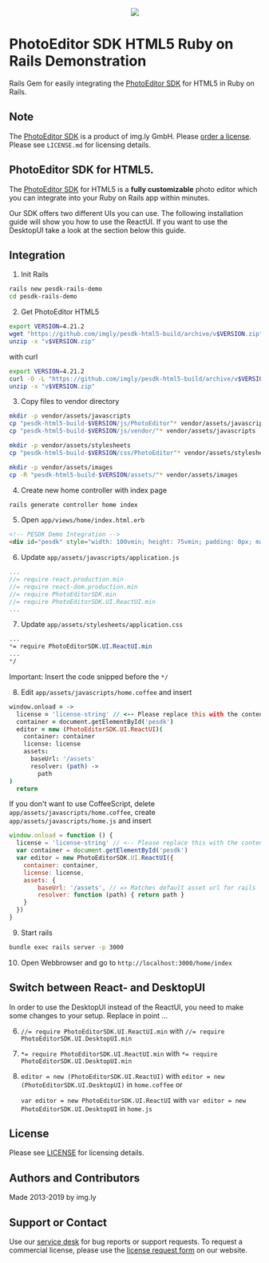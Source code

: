 <p align="center">
  <img src="http://static.photoeditorsdk.com/logo.png" />
</p>

# PhotoEditor SDK HTML5 Ruby on Rails Demonstration
Rails Gem for easily integrating the [PhotoEditor SDK](https://www.photoeditorsdk.com/?utm_campaign=Projects&utm_source=Github&utm_medium=Side_Projects&utm_content=Rails-Demo) for HTML5 in Ruby on Rails.

## Note 
The [PhotoEditor SDK](https://www.photoeditorsdk.com/?utm_campaign=Projects&utm_source=Github&utm_medium=Side_Projects&utm_content=Rails-Demo) is a product of img.ly GmbH. 
Please [order a license](https://www.photoeditorsdk.com/pricing#contact/?utm_campaign=Projects&utm_source=Github&utm_medium=Side_Projects&utm_content=Rails-Demo). Please see `LICENSE.md` for licensing details.


## PhotoEditor SDK for HTML5.
The [PhotoEditor SDK](https://www.photoeditorsdk.com/?utm_campaign=Projects&utm_source=Github&utm_medium=Side_Projects&utm_content=Rails-Demo) for HTML5 is a **fully customizable** photo editor which you can integrate into your Ruby on Rails app within minutes.

Our SDK offers two different UIs you can use. The following installation guide will show you how to use the ReactUI. If you want to use the DesktopUI take a look at the section below this guide.

## Integration

1. Init Rails 
```bash
rails new pesdk-rails-demo
cd pesdk-rails-demo 
```

2. Get PhotoEditor HTML5

```bash
export VERSION=4.21.2
wget "https://github.com/imgly/pesdk-html5-build/archive/v$VERSION.zip"
unzip -x "v$VERSION.zip"
```
with curl
```bash
export VERSION=4.21.2
curl -O -L "https://github.com/imgly/pesdk-html5-build/archive/v$VERSION.zip"
unzip -x "v$VERSION.zip"
```

3. Copy files to vendor directory 

```bash
mkdir -p vendor/assets/javascripts
cp "pesdk-html5-build-$VERSION/js/PhotoEditor"* vendor/assets/javascripts
cp "pesdk-html5-build-$VERSION/js/vendor/"* vendor/assets/javascripts

mkdir -p vendor/assets/stylesheets
cp "pesdk-html5-build-$VERSION/css/PhotoEditor"* vendor/assets/stylesheets

mkdir -p vendor/assets/images
cp -R "pesdk-html5-build-$VERSION/assets/"* vendor/assets/images
```

4. Create new home controller with index page

``` bash
rails generate controller home index
```

5. Open `app/views/home/index.html.erb`

```html
<!-- PESDK Demo Integration -->
<div id="pesdk" style="width: 100vmin; height: 75vmin; padding: 0px; margin: 0px">
```

6. Update `app/assets/javascripts/application.js`

```javascript 
...
//= require react.production.min
//= require react-dom.production.min
//= require PhotoEditorSDK.min
//= require PhotoEditorSDK.UI.ReactUI.min
...
```

7. Update `app/assets/stylesheets/application.css`

```css 
...
*= require PhotoEditorSDK.UI.ReactUI.min
...
*/
```
Important: Insert the code snipped before the `*/`

8. Edit `app/assets/javascripts/home.coffee` and insert

```coffeescript
window.onload = ->
  license = 'license-string' // <-- Please replace this with the content of your license file. The JSON-object must be in string format.
  container = document.getElementById('pesdk')
  editor = new (PhotoEditorSDK.UI.ReactUI)(
    container: container
    license: license
    assets:
      baseUrl: '/assets'
      resolver: (path) ->
        path
)
  return
```

If you don't want to use CoffeeScript, delete `app/assets/javascripts/home.coffee`, create `app/assets/javascripts/home.js` and insert

```javascript
window.onload = function () {
  license = 'license-string' // <-- Please replace this with the content of your license file. The JSON-object must be in string format.
  var container = document.getElementById('pesdk')
  var editor = new PhotoEditorSDK.UI.ReactUI({
    container: container,
    license: license,
    assets: {
        baseUrl: '/assets', // => Matches default asset url for rails
        resolver: function (path) { return path }
    }
  })
}
```


9. Start rails 
``` bash
bundle exec rails server -p 3000 
```

10. Open Webbrowser and go to `http://localhost:3000/home/index`

## Switch between React- and DesktopUI
In order to use the DesktopUI instead of the ReactUI, you need to make some changes to your setup. Replace in point ...

6.  `//= require PhotoEditorSDK.UI.ReactUI.min` with `//= require PhotoEditorSDK.UI.DesktopUI.min`
7.  `*= require PhotoEditorSDK.UI.ReactUI.min` with `*= require PhotoEditorSDK.UI.DesktopUI.min`
8.  `editor = new (PhotoEditorSDK.UI.ReactUI)` with `editor = new (PhotoEditorSDK.UI.DesktopUI)` in `home.coffee` or 

    `var editor = new PhotoEditorSDK.UI.ReactUI` with `var editor = new PhotoEditorSDK.UI.DesktopUI` in `home.js`

## License
Please see [LICENSE](https://github.com/imgly/pesdk-html5-rails/blob/master/LICENSE.md) for licensing details.

## Authors and Contributors
Made 2013-2019 by img.ly

## Support or Contact
Use our [service desk](http://support.photoeditorsdk.com) for bug reports or support requests. To request a commercial license, please use the [license request form](https://www.photoeditorsdk.com/pricing) on our website.
